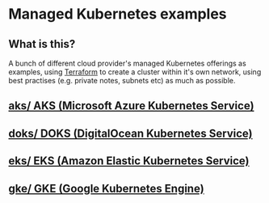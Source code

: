 # Managed Kubernetes examples

## What is this?

A bunch of different cloud provider's managed Kubernetes offerings as examples,
using [Terraform](https://www.terraform.io/) to create a cluster within it's own network, using best practises
(e.g. private notes, subnets etc) as much as possible.

## [aks/ AKS (Microsoft Azure Kubernetes Service)](aks/)

## [doks/ DOKS (DigitalOcean Kubernetes Service)](doks/)

## [eks/ EKS (Amazon Elastic Kubernetes Service)](eks/)

## [gke/ GKE (Google Kubernetes Engine)](gke/)
